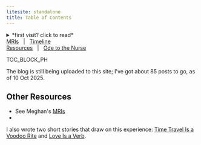 ```yaml
---
litesite: standalone
title: Table of Contents
---
```

<details>
<summary>
*first visit? click to read*
</summary>

>My eldest child has a brain tumor.

Those were the first words of my second-ever blog post back in 2006. I'd started the blog as a place to store ideas and random musings, but it soon became The Cancer Blog, read by friends and family and very many strangers around the globe. It ended up a treasure trove of blow-by-blow reporting I've been grateful to have ever since. 

After my daughter died, I eventually took the blog down; I created an anonymized site, *Sadie's Brain Tumor*, to share the medical details. But I think it's precisely the personal that helped me when we were in the thick of things. I felt less alone because other people shared not just their MRIs and symptoms, but their days and nights and grief. If you're going through someone's cancer, I hope this journal helps you feel less alone, too.

Her actual name was Meghan, by the way.

</details>

<nav>
<a href="HOME_URL_PHmris/">MRIs</a> &nbsp; | &nbsp; <a href="HOME_URL_PHtimeline/">Timeline</a><br />
<a href="HOME_URL_PHresources/">Resources</a> &nbsp; | &nbsp; <a href="HOME_URL_PHode-nurse/">Ode to the Nurse</a>
</nav>

TOC_BLOCK_PH

<aside class="construction">

The blog is still being uploaded to this site; I've got about 85 posts to go, as of 10 Oct 2025.

</aside>

## Other Resources

- See Meghan's [MRIs](HOME_URL_PHmris/)
- 

I also wrote two short stories that draw on this experience: [Time Travel Is a Voodoo Rite](DOMAIN_URL_PHstories/time-travel-voodoo-rite/) and [Love Is a Verb](DOMAIN_URL_PHstories/love-is-verb/).